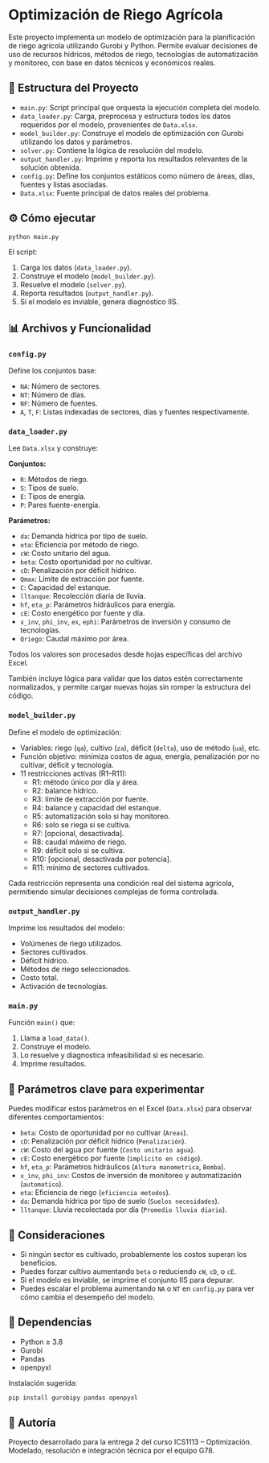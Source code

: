 

# Optimización de Riego Agrícola

Este proyecto implementa un modelo de optimización para la planificación de riego agrícola utilizando Gurobi y Python. Permite evaluar decisiones de uso de recursos hídricos, métodos de riego, tecnologías de automatización y monitoreo, con base en datos técnicos y económicos reales.

## 📁 Estructura del Proyecto

- `main.py`: Script principal que orquesta la ejecución completa del modelo.
- `data_loader.py`: Carga, preprocesa y estructura todos los datos requeridos por el modelo, provenientes de `Data.xlsx`.
- `model_builder.py`: Construye el modelo de optimización con Gurobi utilizando los datos y parámetros.
- `solver.py`: Contiene la lógica de resolución del modelo.
- `output_handler.py`: Imprime y reporta los resultados relevantes de la solución obtenida.
- `config.py`: Define los conjuntos estáticos como número de áreas, días, fuentes y listas asociadas.
- `Data.xlsx`: Fuente principal de datos reales del problema.

## ⚙️ Cómo ejecutar

```bash
python main.py
```

El script:
1. Carga los datos (`data_loader.py`).
2. Construye el modelo (`model_builder.py`).
3. Resuelve el modelo (`solver.py`).
4. Reporta resultados (`output_handler.py`).
5. Si el modelo es inviable, genera diagnóstico IIS.

## 📊 Archivos y Funcionalidad

### `config.py`

Define los conjuntos base:
- `NA`: Número de sectores.
- `NT`: Número de días.
- `NF`: Número de fuentes.
- `A`, `T`, `F`: Listas indexadas de sectores, días y fuentes respectivamente.

### `data_loader.py`

Lee `Data.xlsx` y construye:

**Conjuntos:**
- `R`: Métodos de riego.
- `S`: Tipos de suelo.
- `E`: Tipos de energía.
- `P`: Pares fuente-energía.

**Parámetros:**
- `da`: Demanda hídrica por tipo de suelo.
- `eta`: Eficiencia por método de riego.
- `cW`: Costo unitario del agua.
- `beta`: Costo oportunidad por no cultivar.
- `cD`: Penalización por déficit hídrico.
- `Qmax`: Límite de extracción por fuente.
- `C`: Capacidad del estanque.
- `lltanque`: Recolección diaria de lluvia.
- `hf`, `eta_p`: Parámetros hidráulicos para energía.
- `cE`: Costo energético por fuente y día.
- `x_inv`, `phi_inv`, `ex`, `ephi`: Parámetros de inversión y consumo de tecnologías.
- `Qriego`: Caudal máximo por área.

Todos los valores son procesados desde hojas específicas del archivo Excel.

También incluye lógica para validar que los datos estén correctamente normalizados, y permite cargar nuevas hojas sin romper la estructura del código.

### `model_builder.py`

Define el modelo de optimización:
- Variables: riego (`qa`), cultivo (`za`), déficit (`delta`), uso de método (`ua`), etc.
- Función objetivo: minimiza costos de agua, energía, penalización por no cultivar, déficit y tecnología.
- 11 restricciones activas (R1–R11):
  - R1: método único por día y área.
  - R2: balance hídrico.
  - R3: límite de extracción por fuente.
  - R4: balance y capacidad del estanque.
  - R5: automatización solo si hay monitoreo.
  - R6: solo se riega si se cultiva.
  - R7: [opcional, desactivada].
  - R8: caudal máximo de riego.
  - R9: déficit solo si se cultiva.
  - R10: [opcional, desactivada por potencia].
  - R11: mínimo de sectores cultivados.

Cada restricción representa una condición real del sistema agrícola, permitiendo simular decisiones complejas de forma controlada.

### `output_handler.py`

Imprime los resultados del modelo:
- Volúmenes de riego utilizados.
- Sectores cultivados.
- Déficit hídrico.
- Métodos de riego seleccionados.
- Costo total.
- Activación de tecnologías.

### `main.py`

Función `main()` que:
1. Llama a `load_data()`.
2. Construye el modelo.
3. Lo resuelve y diagnostica infeasibilidad si es necesario.
4. Imprime resultados.

## 🧪 Parámetros clave para experimentar

Puedes modificar estos parámetros en el Excel (`Data.xlsx`) para observar diferentes comportamientos:

- `beta`: Costo de oportunidad por no cultivar (`Areas`).
- `cD`: Penalización por déficit hídrico (`Penalización`).
- `cW`: Costo del agua por fuente (`Costo unitario agua`).
- `cE`: Costo energético por fuente (`implícito en código`).
- `hf`, `eta_p`: Parámetros hidráulicos (`Altura manometrica`, `Bomba`).
- `x_inv`, `phi_inv`: Costos de inversión de monitoreo y automatización (`automatico`).
- `eta`: Eficiencia de riego (`eficiencia metodos`).
- `da`: Demanda hídrica por tipo de suelo (`Suelos necesidades`).
- `lltanque`: Lluvia recolectada por día (`Promedio lluvia diario`).

## 🧠 Consideraciones

- Si ningún sector es cultivado, probablemente los costos superan los beneficios.
- Puedes forzar cultivo aumentando `beta` o reduciendo `cW`, `cD`, o `cE`.
- Si el modelo es inviable, se imprime el conjunto IIS para depurar.
- Puedes escalar el problema aumentando `NA` o `NT` en `config.py` para ver cómo cambia el desempeño del modelo.

## 🧩 Dependencias

- Python ≥ 3.8
- Gurobi
- Pandas
- openpyxl

Instalación sugerida:

```bash
pip install gurobipy pandas openpyxl
```

## 📍 Autoría

Proyecto desarrollado para la entrega 2 del curso ICS1113 – Optimización. Modelado, resolución e integración técnica por el equipo G78.